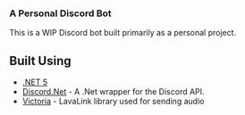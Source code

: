 ### A Personal Discord Bot

This is a WIP Discord bot built primarily as a personal project.

## Built Using 

* [.NET 5](https://dotnet.microsoft.com/download/dotnet/5.0)
* [Discord.Net](https://github.com/discord-net/Discord.Net/) - A .Net wrapper for the Discord API.
* [Victoria](https://github.com/Yucked/Victoria) - LavaLink library used for sending audio

